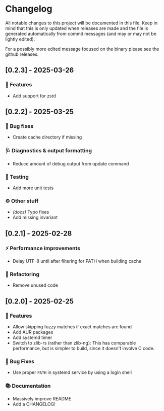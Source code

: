# Changelog

All notable changes to this project will be documented in this file.
Keep in mind that this is only updated when releases are made and the file
is generated automatically from commit messages (and may or may not be lightly
edited).

For a possibly more edited message focused on the binary please see the github
releases.

## [0.2.3] - 2025-03-26

### 🚀 Features

- Add support for zstd

## [0.2.2] - 2025-03-25

### 🐛 Bug fixes

- Create cache directory if missing

### 🩺 Diagnostics & output formatting

- Reduce amount of debug output from update command

### 🧪 Testing

- Add more unit tests

### ⚙️ Other stuff

- *(docs)* Typo fixes
- Add missing invariant

## [0.2.1] - 2025-02-28

### ⚡ Performance improvements

- Delay UTF-8 until after filtering for PATH when building cache

### 🚜 Refactoring

- Remove unused code

## [0.2.0] - 2025-02-25

### 🚀 Features

- Allow skipping fuzzy matches if exact matches are found
- Add AUR packages
- Add systemd timer
- Switch to zlib-rs (rather than zlib-ng): This has comparable performance,
  but is simpler to build, since it doesn't involve C code.

### 🐛 Bug Fixes

- Use proper `PATH` in systemd service by using a login shell

### 📚 Documentation

- Massively improve README
- Add a CHANGELOG!
